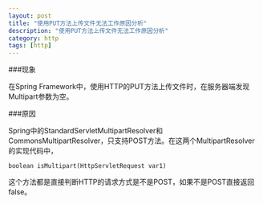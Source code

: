 ```yaml
---
layout: post
title: "使用PUT方法上传文件无法工作原因分析"
description: "使用PUT方法上传文件无法工作原因分析"
category: http
tags: [http]
---
```


###现象

在Spring Framework中，使用HTTP的PUT方法上传文件时，在服务器端发现Multipart参数为空。

###原因

Spring中的StandardServletMultipartResolver和CommonsMultipartResolver，只支持POST方法。在这两个MultipartResolver的实现代码中，

	boolean isMultipart(HttpServletRequest var1)

这个方法都是直接判断HTTP的请求方式是不是POST，如果不是POST直接返回false。
